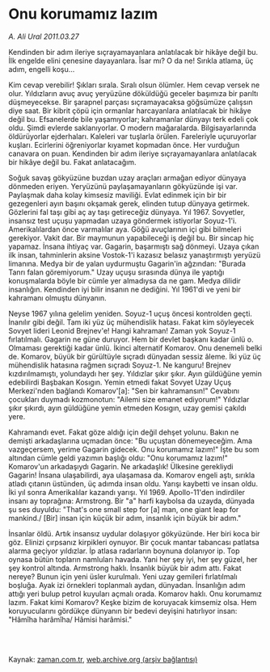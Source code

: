 # Onu korumamız lazım

*A. Ali Ural 2011.03.27*

<td class="columnist-detail">
<p>Kendinden bir adım ileriye sıçrayamayanlara anlatılacak bir hikâye değil bu. İlk engelde elini çenesine dayayanlara. Îsar mı? O da ne! Sırıkla atlama, üç adım, engelli koşu...</p>
<p>
<div id="haberMetinDiv">
<p>Kim cevap verebilir! Şıkları sırala. Sıralı olsun ölümler. Hem cevap versek ne olur. Yıldızların avuç avuç yeryüzüne döküldüğü geceler başımıza bir parıltı düşmeyecekse. Bir şarapnel parçası sıçramayacaksa göğsümüze çalışsın diye saat. Bir kibrit çöpü için ormanlar harcayanlara anlatılacak bir hikâye değil bu. Efsanelerde bile yaşamıyorlar; kahramanlar dünyayı terk edeli çok oldu. Şimdi evlerde saklanıyorlar. O modern mağaralarda. Bilgisayarlarında öldürüyorlar ejderhaları. Kaleleri var tuşlarla örülen. Fareleriyle uçuruyorlar kuşları. Ecirlerini öğreniyorlar kıyamet kopmadan önce. Her vurduğun canavara on puan. Kendinden bir adım ileriye sıçrayamayanlara anlatılacak bir hikâye değil bu. Fakat anlatacağım.
<p>Soğuk savaş gökyüzüne buzdan uzay araçları armağan ediyor dünyaya dönmeden eriyen. Yeryüzünü paylaşamayanların gökyüzünde işi var. Paylaşmak daha kolay kimsesiz maviliği. Evlat edinmek için bir bir gezegenleri ayın başını okşamak gerek, elinden tutup dünyaya getirmek. Gözlerini fal taşı gibi aç ay taşı getireceğiz dünyaya. Yıl 1967. Sovyetler, insansız test uçuşu yapmadan uzaya göndermek istiyorlar Soyuz-1'i. Amerikalılardan önce varmalılar aya. Göğü avuçlarının içi gibi bilmeleri gerekiyor. Vakit dar. Bir maymunun yapabileceği iş değil bu. Bir sincap hiç yapamaz. İnsana ihtiyaç var. Gagarin, başarmıştı sağ dönmeyi. Uzaya çıkan ilk insan, tahminlerin aksine Vostok-1'i kazasız belasız yanaştırmıştı yeryüzü limanına. Medya bir de yalan uydurmuştu Gagarin'in ağzından: "Burada Tanrı falan göremiyorum." Uzay uçuşu sırasında dünya ile yaptığı konuşmalarda böyle bir cümle yer almadıysa da ne gam. Medya dilidir insanlığın. Kendinden iyi bilir insanın ne dediğini. Yıl 1961'di ve yeni bir kahramanı olmuştu dünyanın.
<p>Neyse 1967 yılına gelelim yeniden. Soyuz-1 uçuş öncesi kontrolden geçti. İnanılır gibi değil. Tam iki yüz üç mühendislik hatası. Fakat kim söyleyecek Sovyet lideri Leonid Brejnev'e! Hangi kahraman! Zaman yok Soyuz-1 fırlatılmalı. Gagarin ne güne duruyor. Hem bir devlet başkanı kadar ünlü o. Olmaması gerektiği kadar ünlü. İkinci alternatif Komarov. Onu denemeli belki de. Komarov, büyük bir gürültüyle sıçradı dünyadan sessiz âleme. İki yüz üç mühendislik hatasına rağmen sıçradı Soyuz-1. Ne kanguru! Brejnev kızdırılmamıştı, yolundaydı her şey. Yıldızlar şıkır şıkır. Ayın güldüğüne yemin edebilirdi Başbakan Kosıgın. Yemin etmedi fakat Sovyet Uzay Uçuş Merkezi'nden bağlandı Komarov'[a]: "Sen bir kahramansın!" Cevabını çocukları duymadı kozmonotun: "Ailemi size emanet ediyorum!" Yıldızlar şıkır şıkırdı, ayın güldüğüne yemin etmeden Kosıgın, uzay gemisi çakıldı yere.
<p>Kahramandı evet. Fakat göze aldığı için değil dehşet yolunu. Bakın ne demişti arkadaşlarına uçmadan önce: "Bu uçuştan dönemeyeceğim. Ama vazgeçersem, yerime Gagarin gidecek. Onu korumamız lazım!" İşte bu som altından cümle geldi yazımın başlığı oldu: "Onu korumamız lazım!" Komarov'un arkadaşıydı Gagarin. Ne arkadaşlık! Ülkesine gerekliydi Gagarin! İnsana ulaşabilirdi, aya ulaşamasa da. Komarov engeli aştı, sırıkla atladı çıtanın üstünden, üç adımda insan oldu. Yarışı kaybetti ve insan oldu. İki yıl sonra Amerikalılar kazandı yarışı. Yıl 1969. Apollo-11'den indirdiler insanı ay toprağına: Armstrong. Bir "a" harfi kaybolsa da uzayda, dünyada şu ses duyuldu: "That's one small step for [a] man, one giant leap for mankind./ [Bir] insan için küçük bir adım, insanlık için büyük bir adım."
<p>İnsanlar öldü. Artık insansız uydular dolaşıyor gökyüzünde. Her biri koca bir göz. Elinizi çırpsanız kirpikleri oynuyor. Bir çocuk mantar tabancası patlatsa alarma geçiyor yıldızlar. İp atlasa radarların boynuna dolanıyor ip. Top oynasa bütün topların namluları havada. Yani her şey iyi, her şey güzel, her şey kontrol altında. Armstrong haklı. İnsanlık büyük bir adım attı. Fakat nereye? Bunun için yeni üsler kurulmalı. Yeni uzay gemileri fırlatılmalı boşluğa. Ayak izi örnekleri toplanmalı aydan, dünyadan. İnsanlığın adım attığı yeri bulup petrol kuyuları açmalı orada. Komarov haklı. Onu korumamız lazım. Fakat kimi Komarov? Keşke bizim de koruyacak kimsemiz olsa. Hem koruyucularını gördükçe dünyanın bir bedevi deyişini hatırlıyor insan: "Hâmîha harâmîha/ Hâmisi harâmisi." </p></p></p></p></p></div>
</p>


<p><br>
		 </br></p></td>

Kaynak: [zaman.com.tr](http://zaman.com.tr/yazar.do?yazino=1113352), [web.archive.org (arşiv bağlantısı)](http://web.archive.org/web/20110403064828/http://www.zaman.com.tr:80/yazar.do?yazino=1113352)
